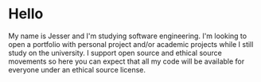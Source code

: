 # Hello

My name is Jesser and I'm studying software engineering. I'm looking to open a portfolio with personal project and/or academic projects while I still study on the university. I support open source and ethical source movements so here you can expect that all my code will be available for everyone under an ethical source license.
